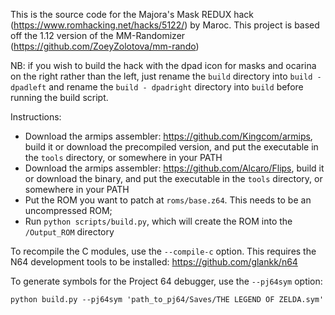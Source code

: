 This is the source code for the Majora's Mask REDUX hack (https://www.romhacking.net/hacks/5122/) by Maroc. This project is based off the 1.12 version of the MM-Randomizer (https://github.com/ZoeyZolotova/mm-rando)

NB: if you wish to build the hack with the dpad icon for masks and ocarina on the right rather than the left, just rename the `build` directory into `build - dpadleft` and rename the `build - dpadright` directory into `build` before running the build script.

Instructions:

- Download the armips assembler: <https://github.com/Kingcom/armips>, build it or download the precompiled version, and put the executable in the `tools` directory, or somewhere in your PATH
- Download the armips assembler: <https://github.com/Alcaro/Flips>, build it or download the binary, and put the executable in the `tools` directory, or somewhere in your PATH
- Put the ROM you want to patch at `roms/base.z64`. This needs to be an uncompressed ROM;
- Run `python scripts/build.py`, which will create the ROM into the `/Output_ROM` directory

To recompile the C modules, use the `--compile-c` option. This requires the N64 development tools to be installed: <https://github.com/glankk/n64>

To generate symbols for the Project 64 debugger, use the `--pj64sym` option:

    python build.py --pj64sym 'path_to_pj64/Saves/THE LEGEND OF ZELDA.sym'
